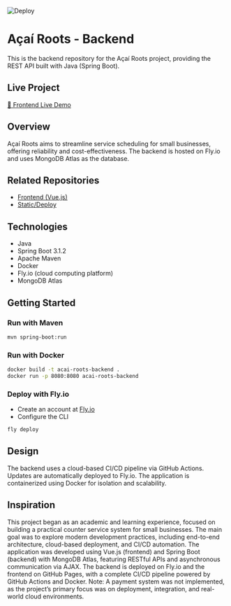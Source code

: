 ![Deploy](https://github.com/Val-Cantarelli/acai_roots_backend/actions/workflows/deploy.yml/badge.svg)

# Açaí Roots - Backend

This is the backend repository for the Açaí Roots project, providing the REST API built with Java (Spring Boot).

## Live Project
[🔗 Frontend Live Demo](https://val-cantarelli.github.io/acai_roots/)

## Overview
Açaí Roots aims to streamline service scheduling for small businesses, offering reliability and cost-effectiveness. The backend is hosted on Fly.io and uses MongoDB Atlas as the database.

## Related Repositories
- [Frontend (Vue.js)](https://github.com/val-cantarelli/acai_roots_frontend)
- [Static/Deploy](https://github.com/val-cantarelli/acai_roots)

## Technologies
- Java
- Spring Boot 3.1.2
- Apache Maven
- Docker
- Fly.io (cloud computing platform)
- MongoDB Atlas

## Getting Started

### Run with Maven
```bash
mvn spring-boot:run
```

### Run with Docker
```bash
docker build -t acai-roots-backend .
docker run -p 8080:8080 acai-roots-backend
```

### Deploy with Fly.io
- Create an account at [Fly.io](https://fly.io/)
- Configure the CLI
```bash
fly deploy
```

## Design
The backend uses a cloud-based CI/CD pipeline via GitHub Actions. Updates are automatically deployed to Fly.io. The 
application is containerized using Docker for isolation and scalability.

## Inspiration
This project began as an academic and learning experience, focused on building a practical counter service system for 
small businesses. The main goal was to explore modern development practices, including end-to-end architecture, 
cloud-based deployment, and CI/CD automation. The application was developed using Vue.js (frontend) and Spring Boot 
(backend) with MongoDB Atlas, featuring RESTful APIs and asynchronous communication via AJAX. The backend is deployed 
on Fly.io and the frontend on GitHub Pages, with a complete CI/CD pipeline powered by GitHub Actions and Docker. 
Note: A payment system was not implemented, as the project’s primary focus was on deployment, integration, and 
real-world cloud environments.
